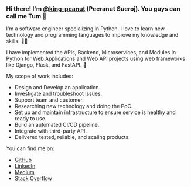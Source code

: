 ### Hi there! I'm [@king-peanut](https://github.com/king-peanut) (Peeranut Sueroj). You guys can call me Tum 👋

I'm a software engineer specializing in Python. I love to learn new technology and programming languages to improve my knowledge and skills. 🧑‍💻

I have implemented the APIs, Backend, Microservices, and Modules in Python for Web Applications and Web API projects using web frameworks like Django, Flask, and FastAPI. 🤩

My scope of work includes:

* Design and Develop an application.
* Investigate and troubleshoot issues.
* Support team and customer.
* Researching new technology and doing the PoC.
* Set up and maintain infrastructure to ensure service is healthy and ready to use.
* Build an automated CI/CD pipeline.
* Integrate with third-party API.
* Delivered tested, reliable, and scaling products.

You can find me on:

* [GitHub](https://github.com/king-peanut)
* [LinkedIn](https://www.linkedin.com/in/tumpeeranut/)
* [Medium](https://medium.com/@king-peanut)
* [Stack Overflow](https://stackoverflow.com/users/11641307/king-peanut)
